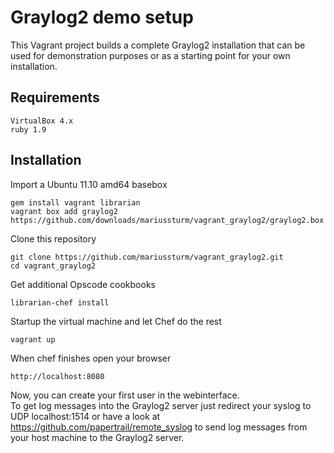 # Graylog2 demo setup
This Vagrant project builds a complete Graylog2 installation that can be used
for demonstration purposes or as a starting point for your own installation.

## Requirements
    VirtualBox 4.x
    ruby 1.9

## Installation
Import a Ubuntu 11.10 amd64 basebox

    gem install vagrant librarian
    vagrant box add graylog2 https://github.com/downloads/mariussturm/vagrant_graylog2/graylog2.box

Clone this repository

    git clone https://github.com/mariussturm/vagrant_graylog2.git
    cd vagrant_graylog2

Get additional Opscode cookbooks

    librarian-chef install

Startup the virtual machine and let Chef do the rest

    vagrant up

When chef finishes open your browser 

    http://localhost:8080

Now, you can create your first user in the webinterface.<br>
To get log messages into the Graylog2 server just redirect your syslog to UDP localhost:1514 or
have a look at https://github.com/papertrail/remote_syslog to send log messages from
your host machine to the Graylog2 server.
